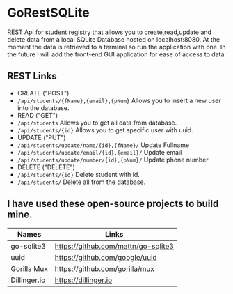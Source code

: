 # GoRestSQLite
REST Api for student registry that allows you to create,read,update and delete data from a local SQLite Database hosted on localhost:8080. At the moment the data is retrieved to a terminal so run the application with one. In the future I will add the front-end GUI application for ease of access to data.

## REST Links
- CREATE  ("POST")
- ```/api/students/{fName},{email},{pNum}``` Allows you to insert a new user into the database.
- READ ("GET")
- ```/api/students``` Allows you to get all data from database.
- ```/api/students/{id}``` Allows you to get specific user with uuid.
- UPDATE ("PUT")
- ```/api/students/update/name/{id},{fName}/``` Update Fullname
- ```/api/students/update/email/{id},{email}/``` Update email
- ```/api/students/update/number/{id},{pNum}/``` Update phone number
- DELETE ("DELETE")
- ```/api/students/{id}``` Delete student with id.
- ```/api/students/``` Delete all from the database.

## I have used these open-source projects to build mine.
| Names | Links |
| ------ | ------ |
| go-sqlite3 | https://github.com/mattn/go-sqlite3|
| uuid | https://github.com/google/uuid|
| Gorilla Mux | https://github.com/gorilla/mux|
| Dillinger.io | https://dillinger.io|
